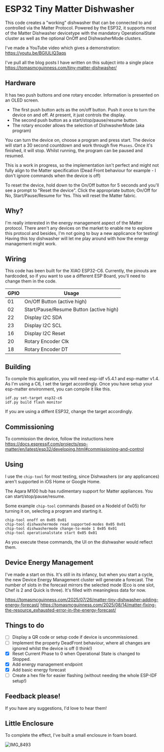 # ESP32 Tiny Matter Dishwasher

This code creates a "working" dishwasher that can be connected to and controlled via the Matter Protocol. Powered by the ESP32, it supports most of the Matter Dishwasher devicetype with the mandatory OperationalState cluster as well as the optional OnOff and DishwasherMode clusters.

I've made a YouTube video which gives a demonstration: 
https://youtu.be/BGIULIQ3aqs

I've pull all the blog posts I have written on this subject into a single place
https://tomasmcguinness.com/tiny-matter-dishwasher/

## Hardware

It has two push buttons and one rotary encoder. Information is presented on an OLED screen.

* The first push button acts as the on/off button. Push it once to turn the device on and off. At present, it just controls the display.
* The second push button as a start/stop/pause/resume button.
* The rotary encoder allows the selection of DishwasherMode (aka program)

You can turn the device on, choose a program and press start. The device will start a 30 second countdown and work through five `Phases`. Once it's finished, it will stop. Whilst running, the program can be paused and resumed.

This is a work in progress, so the implementation isn't perfect and might not fully align to the Matter specification (Dead Front behaviour for example - I don't ignore commands when the device is off)

To reset the device, hold down to the On/Off button for 5 seconds and you'll see a prompt to "Reset the device". Click the appropriate button; On/Off for No, Start/Pause/Resume for Yes. This will reset the Matter fabric.

## Why?

I'm really interested in the energy management aspect of the Matter protocol. There aren't any devices on the market to enable me to explore this protocol and besides, I'm not going to buy a new applicance for testing! Having this toy dishwasher will let me play around with how the energy management might work.

## Wiring

This code has been built for the XIAO ESP32-C6. Currently, the pinouts are hardcoded, so if you want to use a different ESP Board, you'll need to change them in the code.

| GPIO     | Usage   |
| -------- | ------- |
| 01 | On/Off Button (active high) |
| 02 | Start/Pause/Resume Button (active high) |
| 22 | Display I2C SDA |
| 23 | Display I2C SCL |
| 16 | Display I2C Reset |
| 20 | Rotary Encoder Clk |
| 18 | Rotary Encoder DT |

## Building

To compile this application, you will need esp-idf v5.4.1 and esp-matter v1.4. As I'm using a C6, I set the target accordingly. Once you have setup your esp-matter environment, you can compile it like this.

```
idf.py set-target esp32-c6
idf.py build flash monitor
```

If you are using a diffent ESP32, change the target accordingly.

## Commissioning

To commission the device, follow the instuctions here https://docs.espressif.com/projects/esp-matter/en/latest/esp32/developing.html#commissioning-and-control

## Using

I use the `chip-tool` for most testing, since Dishwashers (or any applicances) aren't supported in iOS Home or Google Home. 

The Aqara M100 hub has rudimentary support for Matter appliances. You can start/stop/pause/resume.

Some example `chip-tool` commands (based on a NodeId of 0x05) for turning it on, selecting a program and starting it.

```
chip-tool onoff on 0x05 0x01
chip-tool dishwashermode read supported-modes 0x05 0x01
chip-tool dishwashermode change-to-mode 1 0x05 0x01
chip-tool operationalstate start 0x05 0x01
```

As you execute these commands, the UI on the dishwasher would reflect them.

## Device Energy Management

I've made a start on this. It's still in its infancy, but when you start a cycle, the new Device Energy Management cluster will generate a forecast. The number of slots
in the forecast mirrors the selected mode (Eco is one slot, Chef is 2 and Quick is three). It's filled with meaningless data for now. 

https://tomasmcguinness.com/2025/07/26/matter-tiny-dishwasher-adding-energy-forecast/
https://tomasmcguinness.com/2025/08/14/matter-fixing-the-resource_exhausted-error-in-the-energy-forecast/

## Things to do

- [ ] Display a QR code or setup code if device is uncommissioned.
- [ ] Implement the property DeadFront behaviour, where all changes are ignored whilst the device is off (I think!)
- [x] Reset Current Phase to 0 when Operational State is changed to Stopped.
- [x] Add energy management endpoint
- [x] Add basic energy forecast
- [ ] Create a hex file for easier flashing (without needing the whole ESP-IDF setup!)

## Feedback please!

If you have any suggestions, I'd love to hear them!

## Little Enclosure

To complete the effect, I've built a small enclosure in foam board.

![IMG_8493](https://github.com/user-attachments/assets/be44feea-0bbc-4ee8-a25a-3436a507302f)
